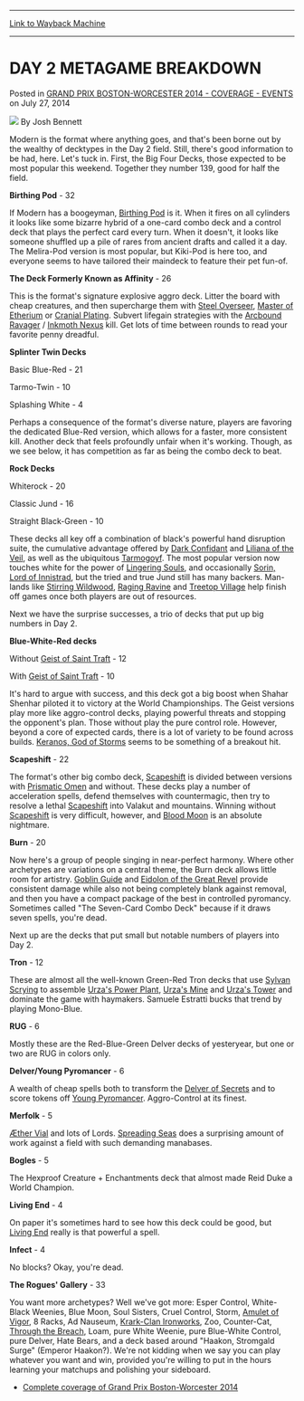 
---
[Link to Wayback Machine](https://web.archive.org/web/20151103083240/http://magic.wizards.com/en/events/coverage/gpbos14/d2meta)

[_metadata_:author]:- "Josh Bennett"
[_metadata_:description]:- "Modern is the format where anything goes, and that's been borne out by the wealthy of decktypes in the Day 2 field. Still, there's good information to be had, here. Let's tuck in. First, the Big Four Decks, those expected to be most popular this weekend. Together they number 139, good for half the field.  Birthing Pod - 32"
[_metadata_:generator]:- "Drupal 7 (http://drupal.org)"
[_metadata_:node]:- "254926"
[_metadata_:publish_date]:- "2014-07-27"
[_metadata_:source]:- "div-main-content"
[_metadata_:title]:- "DAY 2 METAGAME BREAKDOWN"
[_metadata_:wayback_capture_timestamp]:- "2015-11-03 08:32:40"
[_metadata_:wayback_raw_url]:- "https://web.archive.org/web/20151103083240id_/http://magic.wizards.com/en/events/coverage/gpbos14/d2meta"
[_metadata_:wayback_url]:- "http://magic.wizards.com/en/events/coverage/gpbos14/d2meta"
---


DAY 2 METAGAME BREAKDOWN
========================



 Posted in [GRAND PRIX BOSTON-WORCESTER 2014 - COVERAGE - EVENTS](/en/events/coverage/gpbos14) 
 on July 27, 2014 






![](https://media.magic.wizards.com/styles/auth_small/public/images/person/authorpic_joshbennett.jpg)
By Josh Bennett











Modern is the format where anything goes, and that's been borne out by the wealthy of decktypes in the Day 2 field. Still, there's good information to be had, here. Let's tuck in. First, the Big Four Decks, those expected to be most popular this weekend. Together they number 139, good for half the field.



**Birthing Pod** - 32




 If Modern has a boogeyman, [Birthing Pod](http://gatherer.wizards.com/Pages/Card/Details.aspx?name=Birthing+Pod) is it. When it fires on all cylinders it looks like some bizarre hybrid of a one-card combo deck and a control deck that plays the perfect card every turn. When it doesn't, it looks like someone shuffled up a pile of rares from ancient drafts and called it a day. The Melira-Pod version is most popular, but Kiki-Pod is here too, and everyone seems to have tailored their maindeck to feature their pet fun-of.




**The Deck Formerly Known as Affinity** - 26




 This is the format's signature explosive aggro deck. Litter the board with cheap creatures, and then supercharge them with [Steel Overseer](http://gatherer.wizards.com/Pages/Card/Details.aspx?name=Steel+Overseer), [Master of Etherium](http://gatherer.wizards.com/Pages/Card/Details.aspx?name=Master+of+Etherium) or [Cranial Plating](http://gatherer.wizards.com/Pages/Card/Details.aspx?name=Cranial+Plating). Subvert lifegain strategies with the [Arcbound Ravager](http://gatherer.wizards.com/Pages/Card/Details.aspx?name=Arcbound+Ravager) / [Inkmoth Nexus](http://gatherer.wizards.com/Pages/Card/Details.aspx?name=Inkmoth+Nexus) kill. Get lots of time between rounds to read your favorite penny dreadful.




**Splinter Twin Decks**



Basic Blue-Red - 21  

Tarmo-Twin - 10  

Splashing White - 4


Perhaps a consequence of the format's diverse nature, players are favoring the dedicated Blue-Red version, which allows for a faster, more consistent kill. Another deck that feels profoundly unfair when it's working. Though, as we see below, it has competition as far as being the combo deck to beat.



**Rock Decks**



Whiterock - 20  

Classic Jund - 16  

Straight Black-Green - 10



 These decks all key off a combination of black's powerful hand disruption suite, the cumulative advantage offered by [Dark Confidant](http://gatherer.wizards.com/Pages/Card/Details.aspx?name=Dark+Confidant) and [Liliana of the Veil](http://gatherer.wizards.com/Pages/Card/Details.aspx?name=Liliana+of+the+Veil), as well as the ubiquitous [Tarmogoyf](http://gatherer.wizards.com/Pages/Card/Details.aspx?name=Tarmogoyf). The most popular version now touches white for the power of [Lingering Souls](http://gatherer.wizards.com/Pages/Card/Details.aspx?name=Lingering+Souls), and occasionally [Sorin, Lord of Innistrad](http://gatherer.wizards.com/Pages/Card/Details.aspx?name=Sorin%2C+Lord+of+Innistrad), but the tried and true Jund still has many backers. Man-lands like [Stirring Wildwood](http://gatherer.wizards.com/Pages/Card/Details.aspx?name=Stirring+Wildwood), [Raging Ravine](http://gatherer.wizards.com/Pages/Card/Details.aspx?name=Raging+Ravine) and [Treetop Village](http://gatherer.wizards.com/Pages/Card/Details.aspx?name=Treetop+Village) help finish off games once both players are out of resources.



Next we have the surprise successes, a trio of decks that put up big numbers in Day 2.



**Blue-White-Red decks**




 Without [Geist of Saint Traft](http://gatherer.wizards.com/Pages/Card/Details.aspx?name=Geist+of+Saint+Traft) - 12  

 With [Geist of Saint Traft](http://gatherer.wizards.com/Pages/Card/Details.aspx?name=Geist+of+Saint+Traft) - 10




 It's hard to argue with success, and this deck got a big boost when Shahar Shenhar piloted it to victory at the World Championships. The Geist versions play more like aggro-control decks, playing powerful threats and stopping the opponent's plan. Those without play the pure control role. However, beyond a core of expected cards, there is a lot of variety to be found across builds. [Keranos, God of Storms](http://gatherer.wizards.com/Pages/Card/Details.aspx?name=Keranos%2C+God+of+Storms) seems to be something of a breakout hit.




**Scapeshift** - 22




 The format's other big combo deck, [Scapeshift](http://gatherer.wizards.com/Pages/Card/Details.aspx?name=Scapeshift) is divided between versions with [Prismatic Omen](http://gatherer.wizards.com/Pages/Card/Details.aspx?name=Prismatic+Omen) and without. These decks play a number of acceleration spells, defend themselves with countermagic, then try to resolve a lethal [Scapeshift](http://gatherer.wizards.com/Pages/Card/Details.aspx?name=Scapeshift) into Valakut and mountains. Winning without [Scapeshift](http://gatherer.wizards.com/Pages/Card/Details.aspx?name=Scapeshift) is very difficult, however, and [Blood Moon](http://gatherer.wizards.com/Pages/Card/Details.aspx?name=Blood+Moon) is an absolute nightmare.




**Burn** - 20




 Now here's a group of people singing in near-perfect harmony. Where other archetypes are variations on a central theme, the Burn deck allows little room for artistry. [Goblin Guide](http://gatherer.wizards.com/Pages/Card/Details.aspx?name=Goblin+Guide) and [Eidolon of the Great Revel](http://gatherer.wizards.com/Pages/Card/Details.aspx?name=Eidolon+of+the+Great+Revel) provide consistent damage while also not being completely blank against removal, and then you have a compact package of the best in controlled pyromancy. Sometimes called "The Seven-Card Combo Deck" because if it draws seven spells, you're dead.



Next up are the decks that put small but notable numbers of players into Day 2.



**Tron** - 12




 These are almost all the well-known Green-Red Tron decks that use [Sylvan Scrying](http://gatherer.wizards.com/Pages/Card/Details.aspx?name=Sylvan+Scrying) to assemble [Urza's Power Plant](http://gatherer.wizards.com/Pages/Card/Details.aspx?name=Urza%27s+Power+Plant), [Urza's Mine](http://gatherer.wizards.com/Pages/Card/Details.aspx?name=Urza%27s+Mine) and [Urza's Tower](http://gatherer.wizards.com/Pages/Card/Details.aspx?name=Urza%27s+Tower) and dominate the game with haymakers. Samuele Estratti bucks that trend by playing Mono-Blue.




**RUG** - 6



 Mostly these are the Red-Blue-Green Delver decks of yesteryear, but one or two are RUG in colors only.




**Delver/Young Pyromancer** - 6




 A wealth of cheap spells both to transform the [Delver of Secrets](http://gatherer.wizards.com/Pages/Card/Details.aspx?name=Delver+of+Secrets) and to score tokens off [Young Pyromancer](http://gatherer.wizards.com/Pages/Card/Details.aspx?name=Young+Pyromancer). Aggro-Control at its finest.




**Merfolk** - 5




[Æther Vial](http://gatherer.wizards.com/Pages/Card/Details.aspx?name=%C3%86ther+Vial) and lots of Lords. [Spreading Seas](http://gatherer.wizards.com/Pages/Card/Details.aspx?name=Spreading+Seas) does a surprising amount of work against a field with such demanding manabases.




**Bogles** - 5



The Hexproof Creature + Enchantments deck that almost made Reid Duke a World Champion.



**Living End** - 4




 On paper it's sometimes hard to see how this deck could be good, but [Living End](http://gatherer.wizards.com/Pages/Card/Details.aspx?name=Living+End) really is that powerful a spell.




**Infect** - 4



No blocks? Okay, you're dead.



**The Rogues' Gallery** - 33




 You want more archetypes? Well we've got more: Esper Control, White-Black Weenies, Blue Moon, Soul Sisters, Cruel Control, Storm, [Amulet of Vigor](http://gatherer.wizards.com/Pages/Card/Details.aspx?name=Amulet+of+Vigor), 8 Racks, Ad Nauseum, [Krark-Clan Ironworks](http://gatherer.wizards.com/Pages/Card/Details.aspx?name=Krark-Clan+Ironworks), Zoo, Counter-Cat, [Through the Breach](http://gatherer.wizards.com/Pages/Card/Details.aspx?name=Through+the+Breach), Loam, pure White Weenie, pure Blue-White Control, pure Delver, Hate Bears, and a deck based around "Haakon, Stromgald Surge" (Emperor Haakon?). We're not kidding when we say you can play whatever you want and win, provided you're willing to put in the hours learning your matchups and polishing your sideboard.



* [Complete coverage of Grand Prix Boston-Worcester 2014](/node/253951)






